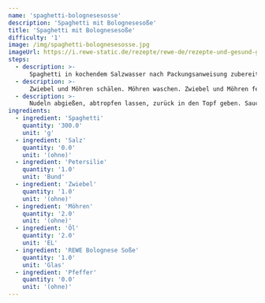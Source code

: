 ```yaml
---
name: 'spaghetti-bolognesesosse'
description: 'Spaghetti mit Bolognesesoße'
title: 'Spaghetti mit Bolognesesoße'
difficulty: '1'
image: /img/spaghetti-bolognesesosse.jpg
imageUrl: https://i.rewe-static.de/rezepte/rewe-de/rezepte-und-gesund-geniessen/rezepte/olle-rezepte/spaghetti-bolognesesosse/67-spahetti-mit-bolognesesosse_rdk-rds_rv_hd.jpg?resize=1480:589&crop=1280:460;center,center
steps:
  - description: >-
      Spaghetti in kochendem Salzwasser nach Packungsanweisung zubereiten. Petersilie waschen, trocken schütteln. Blättchen, bis auf etwas zum Garnieren, abzupfen und hacken.
  - description: >-
      Zwiebel und Möhren schälen. Möhren waschen. Zwiebel und Möhren fein würfeln. Öl in einem Topf erhitzen. Zwiebel- und Möhrenwürfel darin glasig dünsten. Bolognese Sauce zugeben und unter Rühren aufkochen. Mit Salz und Pfeffer würzen.
  - description: >-
      Nudeln abgießen, abtropfen lassen, zurück in den Topf geben. Sauce dazugeben, mit den Nudeln mischen. Nudeln auf Tellern anrichten, mit Petersilie bestreuen und garnieren.
ingredients:
  - ingredient: 'Spaghetti'
    quantity: '300.0'
    unit: 'g'
  - ingredient: 'Salz'
    quantity: '0.0'
    unit: '(ohne)'
  - ingredient: 'Petersilie'
    quantity: '1.0'
    unit: 'Bund'
  - ingredient: 'Zwiebel'
    quantity: '1.0'
    unit: '(ohne)'
  - ingredient: 'Möhren'
    quantity: '2.0'
    unit: '(ohne)'
  - ingredient: 'Öl'
    quantity: '2.0'
    unit: 'EL'
  - ingredient: 'REWE Bolognese Soße'
    quantity: '1.0'
    unit: 'Glas'
  - ingredient: 'Pfeffer'
    quantity: '0.0'
    unit: '(ohne)'
---
```

